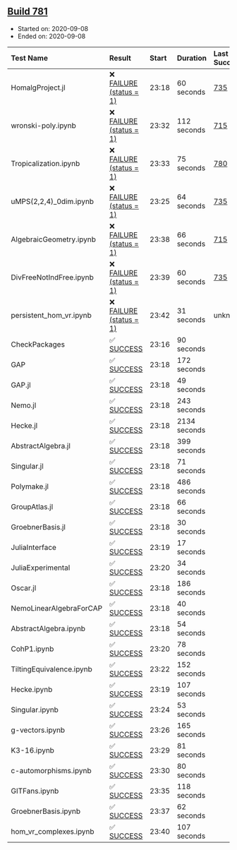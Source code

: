 ## [Build 781](https://oscarci.mathematik.uni-kl.de/job/oscar-stable/781/)

* Started on: 2020-09-08
* Ended on: 2020-09-08

| Test Name    | Result | Start | Duration | Last Success | First Failure |
|:-------------|:-------|:------|:---------|:-------------|:--------------|
| HomalgProject.jl | ❌ [FAILURE (status = 1)](https://oscarci.mathematik.uni-kl.de/job/oscar-stable/781/artifact/logs/build-781/HomalgProject.jl.log) | 23:18 | 60 seconds | [735](https://oscarci.mathematik.uni-kl.de/job/oscar-stable/735/) | [736](https://oscarci.mathematik.uni-kl.de/job/oscar-stable/736/) |
| wronski-poly.ipynb | ❌ [FAILURE (status = 1)](https://oscarci.mathematik.uni-kl.de/job/oscar-stable/781/artifact/logs/build-781/wronski-poly.ipynb.log) | 23:32 | 112 seconds | [715](https://oscarci.mathematik.uni-kl.de/job/oscar-stable/715/) | [716](https://oscarci.mathematik.uni-kl.de/job/oscar-stable/716/) |
| Tropicalization.ipynb | ❌ [FAILURE (status = 1)](https://oscarci.mathematik.uni-kl.de/job/oscar-stable/781/artifact/logs/build-781/Tropicalization.ipynb.log) | 23:33 | 75 seconds | [780](https://oscarci.mathematik.uni-kl.de/job/oscar-stable/780/) | [781](https://oscarci.mathematik.uni-kl.de/job/oscar-stable/781/) |
| uMPS(2,2,4)_0dim.ipynb | ❌ [FAILURE (status = 1)](https://oscarci.mathematik.uni-kl.de/job/oscar-stable/781/artifact/logs/build-781/uMPS-2-2-4-_0dim.ipynb.log) | 23:25 | 64 seconds | [735](https://oscarci.mathematik.uni-kl.de/job/oscar-stable/735/) | [736](https://oscarci.mathematik.uni-kl.de/job/oscar-stable/736/) |
| AlgebraicGeometry.ipynb | ❌ [FAILURE (status = 1)](https://oscarci.mathematik.uni-kl.de/job/oscar-stable/781/artifact/logs/build-781/AlgebraicGeometry.ipynb.log) | 23:38 | 66 seconds | [715](https://oscarci.mathematik.uni-kl.de/job/oscar-stable/715/) | [716](https://oscarci.mathematik.uni-kl.de/job/oscar-stable/716/) |
| DivFreeNotIndFree.ipynb | ❌ [FAILURE (status = 1)](https://oscarci.mathematik.uni-kl.de/job/oscar-stable/781/artifact/logs/build-781/DivFreeNotIndFree.ipynb.log) | 23:39 | 60 seconds | [735](https://oscarci.mathematik.uni-kl.de/job/oscar-stable/735/) | [736](https://oscarci.mathematik.uni-kl.de/job/oscar-stable/736/) |
| persistent_hom_vr.ipynb | ❌ [FAILURE (status = 1)](https://oscarci.mathematik.uni-kl.de/job/oscar-stable/781/artifact/logs/build-781/persistent_hom_vr.ipynb.log) | 23:42 | 31 seconds | unknown | unknown |
| CheckPackages | ✅ [SUCCESS](https://oscarci.mathematik.uni-kl.de/job/oscar-stable/781/artifact/logs/build-781/CheckPackages.log) | 23:16 | 90 seconds |  |  |
| GAP | ✅ [SUCCESS](https://oscarci.mathematik.uni-kl.de/job/oscar-stable/781/artifact/logs/build-781/GAP.log) | 23:18 | 172 seconds |  |  |
| GAP.jl | ✅ [SUCCESS](https://oscarci.mathematik.uni-kl.de/job/oscar-stable/781/artifact/logs/build-781/GAP.jl.log) | 23:18 | 49 seconds |  |  |
| Nemo.jl | ✅ [SUCCESS](https://oscarci.mathematik.uni-kl.de/job/oscar-stable/781/artifact/logs/build-781/Nemo.jl.log) | 23:18 | 243 seconds |  |  |
| Hecke.jl | ✅ [SUCCESS](https://oscarci.mathematik.uni-kl.de/job/oscar-stable/781/artifact/logs/build-781/Hecke.jl.log) | 23:18 | 2134 seconds |  |  |
| AbstractAlgebra.jl | ✅ [SUCCESS](https://oscarci.mathematik.uni-kl.de/job/oscar-stable/781/artifact/logs/build-781/AbstractAlgebra.jl.log) | 23:18 | 399 seconds |  |  |
| Singular.jl | ✅ [SUCCESS](https://oscarci.mathematik.uni-kl.de/job/oscar-stable/781/artifact/logs/build-781/Singular.jl.log) | 23:18 | 71 seconds |  |  |
| Polymake.jl | ✅ [SUCCESS](https://oscarci.mathematik.uni-kl.de/job/oscar-stable/781/artifact/logs/build-781/Polymake.jl.log) | 23:18 | 486 seconds |  |  |
| GroupAtlas.jl | ✅ [SUCCESS](https://oscarci.mathematik.uni-kl.de/job/oscar-stable/781/artifact/logs/build-781/GroupAtlas.jl.log) | 23:18 | 66 seconds |  |  |
| GroebnerBasis.jl | ✅ [SUCCESS](https://oscarci.mathematik.uni-kl.de/job/oscar-stable/781/artifact/logs/build-781/GroebnerBasis.jl.log) | 23:18 | 30 seconds |  |  |
| JuliaInterface | ✅ [SUCCESS](https://oscarci.mathematik.uni-kl.de/job/oscar-stable/781/artifact/logs/build-781/JuliaInterface.log) | 23:19 | 17 seconds |  |  |
| JuliaExperimental | ✅ [SUCCESS](https://oscarci.mathematik.uni-kl.de/job/oscar-stable/781/artifact/logs/build-781/JuliaExperimental.log) | 23:20 | 34 seconds |  |  |
| Oscar.jl | ✅ [SUCCESS](https://oscarci.mathematik.uni-kl.de/job/oscar-stable/781/artifact/logs/build-781/Oscar.jl.log) | 23:18 | 186 seconds |  |  |
| NemoLinearAlgebraForCAP | ✅ [SUCCESS](https://oscarci.mathematik.uni-kl.de/job/oscar-stable/781/artifact/logs/build-781/NemoLinearAlgebraForCAP.log) | 23:18 | 40 seconds |  |  |
| AbstractAlgebra.ipynb | ✅ [SUCCESS](https://oscarci.mathematik.uni-kl.de/job/oscar-stable/781/artifact/logs/build-781/AbstractAlgebra.ipynb.log) | 23:18 | 54 seconds |  |  |
| CohP1.ipynb | ✅ [SUCCESS](https://oscarci.mathematik.uni-kl.de/job/oscar-stable/781/artifact/logs/build-781/CohP1.ipynb.log) | 23:20 | 78 seconds |  |  |
| TiltingEquivalence.ipynb | ✅ [SUCCESS](https://oscarci.mathematik.uni-kl.de/job/oscar-stable/781/artifact/logs/build-781/TiltingEquivalence.ipynb.log) | 23:22 | 152 seconds |  |  |
| Hecke.ipynb | ✅ [SUCCESS](https://oscarci.mathematik.uni-kl.de/job/oscar-stable/781/artifact/logs/build-781/Hecke.ipynb.log) | 23:19 | 107 seconds |  |  |
| Singular.ipynb | ✅ [SUCCESS](https://oscarci.mathematik.uni-kl.de/job/oscar-stable/781/artifact/logs/build-781/Singular.ipynb.log) | 23:24 | 53 seconds |  |  |
| g-vectors.ipynb | ✅ [SUCCESS](https://oscarci.mathematik.uni-kl.de/job/oscar-stable/781/artifact/logs/build-781/g-vectors.ipynb.log) | 23:26 | 165 seconds |  |  |
| K3-16.ipynb | ✅ [SUCCESS](https://oscarci.mathematik.uni-kl.de/job/oscar-stable/781/artifact/logs/build-781/K3-16.ipynb.log) | 23:29 | 81 seconds |  |  |
| c-automorphisms.ipynb | ✅ [SUCCESS](https://oscarci.mathematik.uni-kl.de/job/oscar-stable/781/artifact/logs/build-781/c-automorphisms.ipynb.log) | 23:30 | 80 seconds |  |  |
| GITFans.ipynb | ✅ [SUCCESS](https://oscarci.mathematik.uni-kl.de/job/oscar-stable/781/artifact/logs/build-781/GITFans.ipynb.log) | 23:35 | 118 seconds |  |  |
| GroebnerBasis.ipynb | ✅ [SUCCESS](https://oscarci.mathematik.uni-kl.de/job/oscar-stable/781/artifact/logs/build-781/GroebnerBasis.ipynb.log) | 23:37 | 62 seconds |  |  |
| hom_vr_complexes.ipynb | ✅ [SUCCESS](https://oscarci.mathematik.uni-kl.de/job/oscar-stable/781/artifact/logs/build-781/hom_vr_complexes.ipynb.log) | 23:40 | 107 seconds |  |  |
